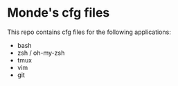 # Monde's cfg files

This repo contains cfg files for the following applications:

- bash
- zsh / oh-my-zsh
- tmux
- vim
- git


